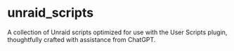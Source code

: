 # unraid_scripts
A collection of Unraid scripts optimized for use with the User Scripts plugin, thoughtfully crafted with assistance from ChatGPT.
